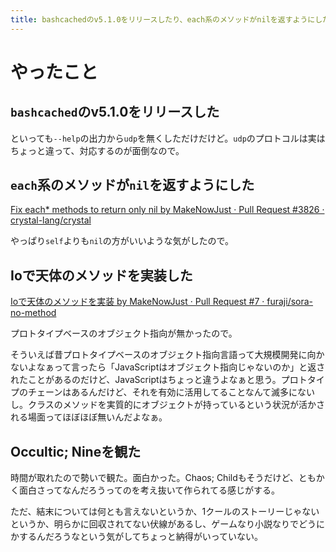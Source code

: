 ```yaml
---
title: bashcachedのv5.1.0をリリースしたり、each系のメソッドがnilを返すようにしたり
---
```


<script async src="//cdn.embedly.com/widgets/platform.js""></script>

# やったこと

## `bashcached`のv5.1.0をリリースした

といっても`--help`の出力から`udp`を無くしただけだけど。`udp`のプロトコルは実はちょっと違って、対応するのが面倒なので。

## `each`系のメソッドが`nil`を返すようにした

<a class="embedly-card" href="https://github.com/crystal-lang/crystal/pull/3826">Fix each* methods to return only nil by MakeNowJust · Pull Request #3826 · crystal-lang/crystal</a>

やっぱり`self`よりも`nil`の方がいいような気がしたので。

## Ioで天体のメソッドを実装した

<a class="embedly-card" href="https://github.com/furaji/sora-no-method/pull/7">Ioで天体のメソッドを実装 by MakeNowJust · Pull Request #7 · furaji/sora-no-method</a>

プロトタイプベースのオブジェクト指向が無かったので。

そういえば昔プロトタイプベースのオブジェクト指向言語って大規模開発に向かないよなぁって言ったら「JavaScriptはオブジェクト指向じゃないのか」と返されたことがあるのだけど、JavaScriptはちょっと違うよなぁと思う。プロトタイプのチェーンはあるんだけど、それを有効に活用してることなんて滅多にないし。クラスのメソッドを実質的にオブジェクトが持っているという状況が活かされる場面ってほぼほぼ無いんだよなぁ。

## Occultic; Nineを観た

時間が取れたので勢いで観た。面白かった。Chaos; Childもそうだけど、ともかく面白さってなんだろうってのを考え抜いて作られてる感じがする。

ただ、結末については何とも言えないというか、1クールのストーリーじゃないというか、明らかに回収されてない伏線があるし、ゲームなり小説なりでどうにかするんだろうなという気がしてちょっと納得がいっていない。
